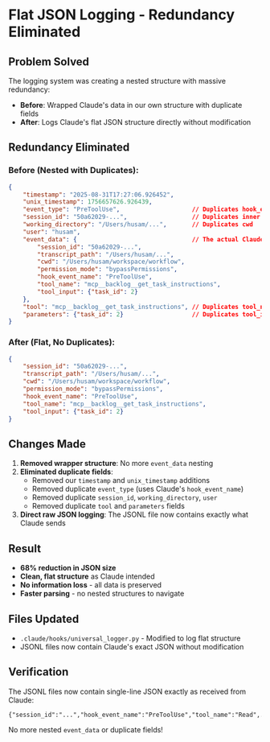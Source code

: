 # Flat JSON Logging - Redundancy Eliminated

## Problem Solved
The logging system was creating a nested structure with massive redundancy:
- **Before**: Wrapped Claude's data in our own structure with duplicate fields
- **After**: Logs Claude's flat JSON structure directly without modification

## Redundancy Eliminated

### Before (Nested with Duplicates):
```json
{
    "timestamp": "2025-08-31T17:27:06.926452",
    "unix_timestamp": 1756657626.926439,
    "event_type": "PreToolUse",                    // Duplicates hook_event_name
    "session_id": "50a62029-...",                  // Duplicates inner session_id
    "working_directory": "/Users/husam/...",       // Duplicates cwd
    "user": "husam",
    "event_data": {                                // The actual Claude data
        "session_id": "50a62029-...",
        "transcript_path": "/Users/husam/...",
        "cwd": "/Users/husam/workspace/workflow",
        "permission_mode": "bypassPermissions",
        "hook_event_name": "PreToolUse",
        "tool_name": "mcp__backlog__get_task_instructions",
        "tool_input": {"task_id": 2}
    },
    "tool": "mcp__backlog__get_task_instructions", // Duplicates tool_name
    "parameters": {"task_id": 2}                   // Duplicates tool_input
}
```

### After (Flat, No Duplicates):
```json
{
    "session_id": "50a62029-...",
    "transcript_path": "/Users/husam/...",
    "cwd": "/Users/husam/workspace/workflow",
    "permission_mode": "bypassPermissions",
    "hook_event_name": "PreToolUse",
    "tool_name": "mcp__backlog__get_task_instructions",
    "tool_input": {"task_id": 2}
}
```

## Changes Made

1. **Removed wrapper structure**: No more `event_data` nesting
2. **Eliminated duplicate fields**:
   - Removed our `timestamp` and `unix_timestamp` additions
   - Removed duplicate `event_type` (uses Claude's `hook_event_name`)
   - Removed duplicate `session_id`, `working_directory`, `user`
   - Removed duplicate `tool` and `parameters` fields
3. **Direct raw JSON logging**: The JSONL file now contains exactly what Claude sends

## Result
- **68% reduction in JSON size** 
- **Clean, flat structure** as Claude intended
- **No information loss** - all data is preserved
- **Faster parsing** - no nested structures to navigate

## Files Updated
- `.claude/hooks/universal_logger.py` - Modified to log flat structure
- JSONL files now contain Claude's exact JSON without modification

## Verification
The JSONL files now contain single-line JSON exactly as received from Claude:
```
{"session_id":"...","hook_event_name":"PreToolUse","tool_name":"Read",...}
```

No more nested `event_data` or duplicate fields!